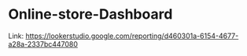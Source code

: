 # Online-store-Dashboard

Link: https://lookerstudio.google.com/reporting/d460301a-6154-4677-a28a-2337bc447080
